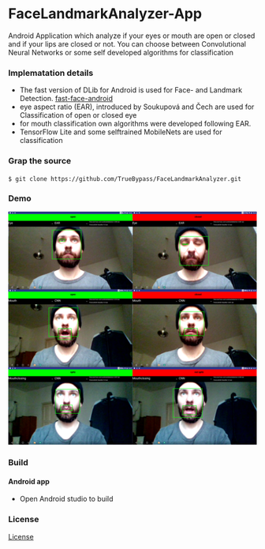 # FaceLandmarkAnalyzer-App


Android Application which analyze if your eyes or mouth are open or closed and if your lips are closed or not. You can choose between Convolutional Neural Networks or some self developed algorithms 
for classification

### Implematation details
* The fast version of DLib for Android is used for Face- and Landmark Detection. [fast-face-android](https://github.com/gicheonkang/fast-face-android)
* eye aspect ratio (EAR), introduced by Soukupová and Čech are used for Classification of open or closed eye
* for mouth classification own algorithms were developed following EAR.
* TensorFlow Lite and some selftrained MobileNets are used for classification

### Grap the source
`$ git clone https://github.com/TrueBypass/FaceLandmarkAnalyzer.git`

### Demo
![](demo/Collage.png)

### Build

#### Android app
* Open Android studio to build

### License
[License](LICENSE.md)
